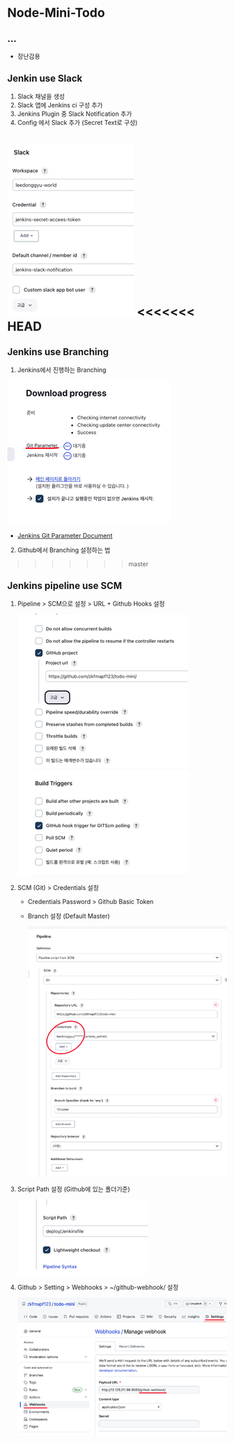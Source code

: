# Node-Mini-Todo

## ...

- 장난감용

## Jenkin use Slack

1. Slack 채널을 생성
2. Slack 앱에 Jenkins ci 구성 추가
3. Jenkins Plugin 중 Slack Notification 추가
4. Config 에서 Slack 추가 (Secret Text로 구성)

![slack](./public/slack.png)
<<<<<<< HEAD
=======

## Jenkins use Branching

1. Jenkins에서 진행하는 Branching

![jenkins_parameter](./public/jenkins_git_paramter.png)

- <a href="https://plugins.jenkins.io/git-parameter/">Jenkins Git Parameter Document </a>

2. Github에서 Branching 설정하는 법
>>>>>>> master

## Jenkins pipeline use SCM

1. Pipeline > SCM으로 설정 > URL + Github Hooks 설정

   ![1](./public/1.png)

2. SCM (Git) > Credentials 설정

   - Credentials Password > Github Basic Token
   - Branch 설정 (Default Master)

     ![2](./public/2.png)

3. Script Path 설정 (Github에 있는 폴더기준)

   ![3](./public/3.png)

4. Github > Setting > Webhooks > ~/github-webhook/ 설정

   ![4](./public/4.png)
